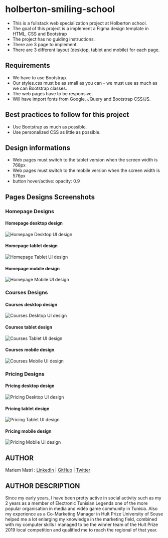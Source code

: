 # holberton-smiling-school
* This is a fullstack web specialization project at Holberton school.
* The goal of this project is a implement a Figma design template in HTML, CSS and Bootstrap
* The project has no guiding instructions.
* There are 3 page to implement.
* There are 3 different layout (desktop, tablet and mobile) for each page.

## Requirements
* We have to use Bootstrap.
* Our styles.css must be as small as you can - we must use as much as we can Bootstrap classes.
* The web pages have to be responsive.
* Will have import fonts from Google, JQuery and Bootstrap CSS/JS.

## Best practices to follow for this project
* Use Bootstrap as much as possible.
* Use personalized CSS as little as possible.

## Design informations
* Web pages must switch to the tablet version when the screen width is 768px
* Web pages must switch to the mobile version when the screen width is 576px
* button hover/active: opacity: 0.9

## Pages Designs Screenshots

### Homepage Designs
#### Homepage desktop design
![Homepage Desktop UI design](https://github.com/MatriMariem/holberton-smiling-school-javascript/tree/master/screenshots/homepage_desktop.png?raw=true)
#### Homepage tablet design
![Homepage Tablet UI design](https://github.com/MatriMariem/holberton-smiling-school-javascript/tree/master/screenshots/homepage_tablet.png)
#### Homepage mobile design
![Homepage Mobile UI design](https://github.com/MatriMariem/holberton-smiling-school-javascript/tree/master/screenshots/homepage_mobile.png)

### Courses Designs
#### Courses desktop design
![Courses Desktop UI design](https://github.com/MatriMariem/holberton-smiling-school-javascript/tree/master/screenshots/courses_desktop.png)
#### Courses tablet design
![Courses Tablet UI design](https://github.com/MatriMariem/holberton-smiling-school-javascript/tree/master/screenshots/courses_tablet.png)
#### Courses mobile design
![Courses Mobile UI design](https://github.com/MatriMariem/holberton-smiling-school-javascript/tree/master/screenshots/courses_mobile.png)

### Pricing Designs
#### Pricing desktop design
![Pricing Desktop UI design](https://github.com/MatriMariem/holberton-smiling-school-javascript/tree/master/screenshots/pricing_desktop.png)
#### Pricing tablet design
![Pricing Tablet UI design](https://github.com/MatriMariem/holberton-smiling-school-javascript/tree/master/screenshots/pricing_tablet.png)
#### Pricing mobile design
![Pricing Mobile UI design](https://github.com/MatriMariem/holberton-smiling-school-javascript/tree/master/screenshots/pricing_mobile.png)

## AUTHOR
Mariem Matri : [LinkedIn] | [GitHub] | [Twitter]

[LinkedIn]: <https://www.linkedin.com/in/atefmck>
[GitHub]: <https://github.com/atefmck>
[Twitter]: <https://twitter.com/xFreak666>

## AUTHOR DESCRIPTION
Since my early years, I have been pretty active in social activity such as my 2 years as a member of Electronic Tunisian Legends one of the more popular organisation in media and vidéo game community in Tunisia.
Also my experience as a Co-Marketing Manager in Hult Prize University of Souse helped me a lot enlarging my knowledge in the marketing field, combined with my computer skills I managed to be the winner team of the Hult Prize 2019 local competition and qualified me to reach the regional of that year.
